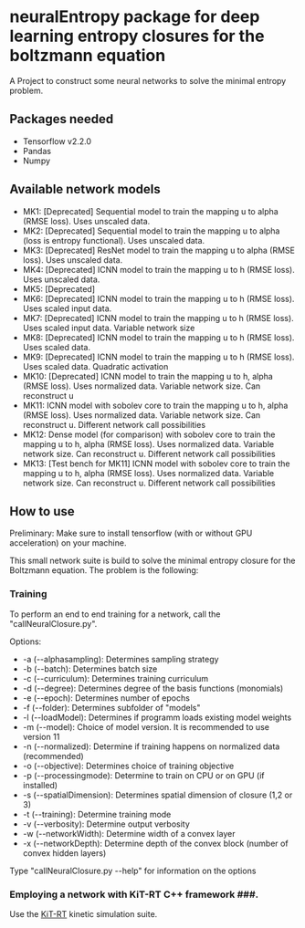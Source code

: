 # neuralEntropy package for deep learning entropy closures for the boltzmann equation

A Project to construct some neural networks to solve the minimal entropy problem.

## Packages needed

* Tensorflow v2.2.0
* Pandas
* Numpy

## Available network models ##

* MK1: [Deprecated] Sequential model to train the mapping u to alpha (RMSE loss). Uses unscaled data.
* MK2: [Deprecated] Sequential model to train the mapping u to alpha (loss is entropy functional). Uses unscaled data.
* MK3: [Deprecated] ResNet model to train the mapping u to alpha (RMSE loss). Uses unscaled data.
* MK4: [Deprecated] ICNN model to train the mapping u to h (RMSE loss). Uses unscaled data.
* MK5: [Deprecated]
* MK6: [Deprecated] ICNN model to train the mapping u to h (RMSE loss). Uses scaled input data.
* MK7: [Deprecated] ICNN model to train the mapping u to h (RMSE loss). Uses scaled input data. Variable network size
* MK8: [Deprecated] ICNN model to train the mapping u to h (RMSE loss). Uses scaled data.
* MK9: [Deprecated] ICNN model to train the mapping u to h (RMSE loss). Uses scaled data. Quadratic activation
* MK10: [Deprecated] ICNN model to train the mapping u to h, alpha (RMSE loss). Uses normalized data. Variable network
  size. Can reconstruct u
* MK11: ICNN model with sobolev core to train the mapping u to h, alpha (RMSE loss). Uses normalized data. Variable
  network size. Can reconstruct u. Different network call possibilities
* MK12: Dense model (for comparison) with sobolev core to train the mapping u to h, alpha (RMSE loss). Uses normalized
  data. Variable network size. Can reconstruct u. Different network call possibilities
* MK13: [Test bench for MK11] ICNN model with sobolev core to train the mapping u to h, alpha (RMSE loss). Uses
  normalized data. Variable network size. Can reconstruct u. Different network call possibilities

## How to use ## 

Preliminary: Make sure to install tensorflow (with or without GPU acceleration) on your machine.

This small network suite is build to solve the minimal entropy closure for the Boltzmann equation. The problem is the
following:

### Training ### 

To perform an end to end training for a network, call the "callNeuralClosure.py".

Options:

* -a (--alphasampling): Determines sampling strategy
* -b (--batch): Determines batch size
* -c (--curriculum): Determines training curriculum
* -d (--degree): Determines degree of the basis functions (monomials)
* -e (--epoch): Determines number of epochs
* -f (--folder): Determines subfolder of "models"
* -l (--loadModel): Determines if programm loads existing model weights
* -m (--model): Choice of model version. It is recommended to use version 11
* -n (--normalized): Determine if training happens on normalized data (recommended)
* -o (--objective): Determines choice of training objective
* -p (--processingmode): Determine to train on CPU or on GPU (if installed)
* -s (--spatialDimension): Determines spatial dimension of closure (1,2 or 3)
* -t (--training): Determine training mode
* -v (--verbosity): Determine output verbosity
* -w (--networkWidth): Determine width of a convex layer
* -x (--networkDepth): Determine depth of the convex block (number of convex hidden layers)

Type  "callNeuralClosure.py --help" for information on the options

### Employing a network with KiT-RT C++ framework ###.

Use the [KiT-RT](https://github.com/CSMMLab/KiT-RT) kinetic simulation suite. 

